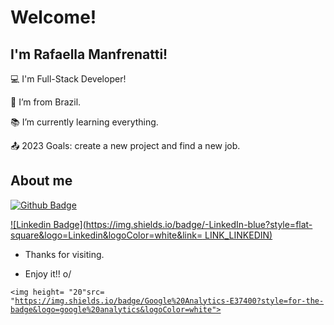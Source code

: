 # Welcome!

 

## I'm Rafaella Manfrenatti!

 

:computer: I'm Full-Stack Developer!

:house_with_garden: I’m from Brazil.

:books: I’m currently learning everything.

:outbox_tray: 2023 Goals: create a new project and find a new job.

## About me

[![Github Badge](https://img.shields.io/badge/-Github-000?style=flat-square&logo=Github&logoColor=white&link=LINK_GIT)](https://github.com/RafaellaManfrenatti)

[![Linkedin Badge](https://img.shields.io/badge/-LinkedIn-blue?style=flat-square&logo=Linkedin&logoColor=white&link= LINK_LINKEDIN)]( LINK_LINKEDIN)




- Thanks for visiting.

- Enjoy it!! o/


<code><img height= "20"src= "https://img.shields.io/badge/Google%20Analytics-E37400?style=for-the-badge&logo=google%20analytics&logoColor=white"></code>
